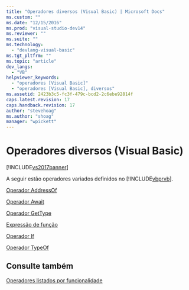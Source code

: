```yaml
---
title: "Operadores diversos (Visual Basic) | Microsoft Docs"
ms.custom: ""
ms.date: "12/15/2016"
ms.prod: "visual-studio-dev14"
ms.reviewer: ""
ms.suite: ""
ms.technology: 
  - "devlang-visual-basic"
ms.tgt_pltfrm: ""
ms.topic: "article"
dev_langs: 
  - "VB"
helpviewer_keywords: 
  - "operadores [Visual Basic]"
  - "operadores [Visual Basic], diversos"
ms.assetid: 2423b3c5-fc3f-479c-bcd2-2c6ebe92814f
caps.latest.revision: 17
caps.handback.revision: 17
author: "stevehoag"
ms.author: "shoag"
manager: "wpickett"
---
```

# Operadores diversos (Visual Basic)
[!INCLUDE[vs2017banner](../../../csharp/includes/vs2017banner.md)]

A seguir estão operadores variados definidos no [!INCLUDE[vbprvb](../../../csharp/programming-guide/concepts/linq/includes/vbprvb_md.md)].  
  
 [Operador AddressOf](../../../visual-basic/language-reference/operators/addressof-operator.md)  
  
 [Operador Await](../../../visual-basic/language-reference/operators/await-operator.md)  
  
 [Operador GetType](../../../visual-basic/language-reference/operators/gettype-operator.md)  
  
 [Expressão de função](../../../visual-basic/language-reference/operators/function-expression.md)  
  
 [Operador If](../../../visual-basic/language-reference/operators/if-operator.md)  
  
 [Operador TypeOf](../../../visual-basic/language-reference/operators/typeof-operator.md)  
  
## Consulte também  
 [Operadores listados por funcionalidade](../../../visual-basic/language-reference/operators/operators-listed-by-functionality.md)
